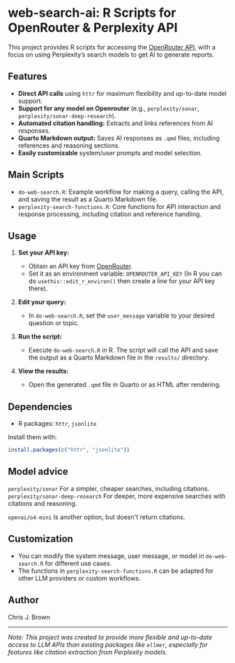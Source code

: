 
# web-search-ai: R Scripts for OpenRouter & Perplexity API

This project provides R scripts for accessing the [OpenRouter API](https://openrouter.ai/), with a focus on using Perplexity’s search models to get AI to generate reports. 

## Features

- **Direct API calls** using `httr` for maximum flexibility and up-to-date model support.
- **Support for any model on Openrouter** (e.g., `perplexity/sonar`, `perplexity/sonar-deep-research`).
- **Automated citation handling:** Extracts and links references from AI responses.
- **Quarto Markdown output:** Saves AI responses as `.qmd` files, including references and reasoning sections.
- **Easily customizable** system/user prompts and model selection.

## Main Scripts

- `do-web-search.R`: Example workflow for making a query, calling the API, and saving the result as a Quarto Markdown file.
- `perplexity-search-functions.R`: Core functions for API interaction and response processing, including citation and reference handling.

## Usage

1. **Set your API key:**
	- Obtain an API key from [OpenRouter](https://accounts.openrouter.ai/sign-up).
	- Set it as an environment variable: `OPENROUTER_API_KEY` (In R you can do  `usethis::edit_r_environ()` then create a line for your API key there). 

2. **Edit your query:**
	- In `do-web-search.R`, set the `user_message` variable to your desired question or topic.

3. **Run the script:**
	- Execute `do-web-search.R` in R. The script will call the API and save the output as a Quarto Markdown file in the `results/` directory.

4. **View the results:**
	- Open the generated `.qmd` file in Quarto or as HTML after rendering.

## Dependencies

- R packages: `httr`, `jsonlite`

Install them with:

```r
install.packages(c("httr", "jsonlite"))
```

## Model advice

`perplexity/sonar` For a simpler, cheaper searches, including citations. 
`perplexity/sonar-deep-research` For deeper, more expensive searches with citations and reasoning. 

`openai/o4-mini` Is another option, but doesn't return citations. 

## Customization

- You can modify the system message, user message, or model in `do-web-search.R` for different use cases.
- The functions in `perplexity-search-functions.R` can be adapted for other LLM providers or custom workflows.

## Author

Chris J. Brown

---
*Note: This project was created to provide more flexible and up-to-date access to LLM APIs than existing packages like `ellmer`, especially for features like citation extraction from Perplexity models.*

